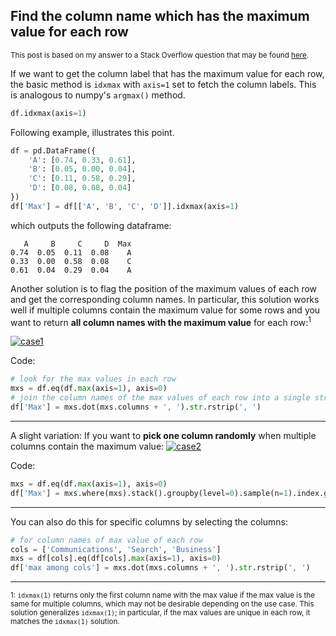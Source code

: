 ## Find the column name which has the maximum value for each row

<sup>This post is based on my answer to a Stack Overflow question that may be found [here](https://stackoverflow.com/a/73903067/19123103).</sup>

If we want to get the column label that has the maximum value for each row, the basic method is `idxmax` with `axis=1` set to fetch the column labels. This is analogous to numpy's `argmax()` method.
```python
df.idxmax(axis=1)
```
Following example, illustrates this point.

```python
df = pd.DataFrame({
    'A': [0.74, 0.33, 0.61], 
    'B': [0.05, 0.00, 0.04],
    'C': [0.11, 0.58, 0.29],
    'D': [0.08, 0.08, 0.04]
})
df['Max'] = df[['A', 'B', 'C', 'D']].idxmax(axis=1)
```

which outputs the following dataframe:

```none
   A     B     C     D  Max
0.74  0.05  0.11  0.08    A
0.33  0.00  0.58  0.08    C	 
0.61  0.04  0.29  0.04    A
```


Another solution is to flag the position of the maximum values of each row and get the corresponding column names. In particular, this solution works well if multiple columns contain the maximum value for some rows and you want to return **all column names with the maximum value** for each row:<sup>1</sup>

[![case1][1]][1]

Code:
```python
# look for the max values in each row
mxs = df.eq(df.max(axis=1), axis=0)
# join the column names of the max values of each row into a single string
df['Max'] = mxs.dot(mxs.columns + ', ').str.rstrip(', ')
```

---

A slight variation: If you want to **pick one column randomly** when multiple columns contain the maximum value:
[![case2][2]][2]

Code:
```python
mxs = df.eq(df.max(axis=1), axis=0)
df['Max'] = mxs.where(mxs).stack().groupby(level=0).sample(n=1).index.get_level_values(1)
```
---

You can also do this for specific columns by selecting the columns:
```python
# for column names of max value of each row
cols = ['Communications', 'Search', 'Business']
mxs = df[cols].eq(df[cols].max(axis=1), axis=0)
df['max among cols'] = mxs.dot(mxs.columns + ', ').str.rstrip(', ')
```
---

<sup>1: `idxmax(1)` returns only the first column name with the max value if the max value is the same for multiple columns, which may not be desirable depending on the use case. This solution generalizes `idxmax(1)`; in particular, if the max values are unique in each row, it matches the `idxmax(1)` solution.</sup>


  [1]: https://i.stack.imgur.com/RqOgy.png
  [2]: https://i.stack.imgur.com/kDXd5.png